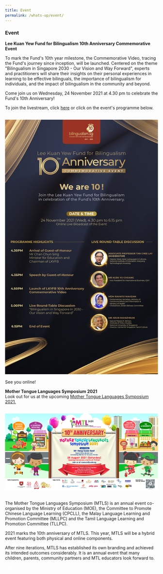 ```yaml
---
title: Event
permalink: /whats-up/event/
---
```

###   Event
<div>
	<div><p><strong> Lee Kuan Yew Fund for Bilingualism 10th Anniversary Commemorative Event<br></strong>
<div><p>To mark the Fund's 10th year milestone, the Commemorative Video, tracing the Fund's journey since inception, will be launched. Centered on the theme "Bilingualism in Singapore 2030 - Our Vision and Way Forward", experts and practitioners will share their insights on their personal experiences in learning to be effective bilinguals, the importance of bilingualism for individuals, and the impact of bilingualism in the community and beyond. </p></div>
		
<div><p>Come join us on Wednesday, 24 November 2021 at 4.30 pm to celebrate the Fund's 10th Anniversary!</p></div>

<div><p>To join the livestream, click <a href="https://www.facebook.com/events/795082611302343/?acontext=%7B%22ref%22%3A%2252%22%2C%22action_history%22%3A%22[%7B%5C%22surface%5C%22%3A%5C%22share_link%5C%22%2C%5C%22mechanism%5C%22%3A%5C%22share_link%5C%22%2C%5C%22extra_data%5C%22%3A%7B%5C%22invite_link_id%5C%22%3A294790355843812%7D%7D]%22%7D/">here</a> or click on the event's programme below.
		<div></div>
	<br><a href="https://www.facebook.com/events/795082611302343/?acontext=%7B%22ref%22%3A%2252%22%2C%22action_history%22%3A%22[%7B%5C%22surface%5C%22%3A%5C%22share_link%5C%22%2C%5C%22mechanism%5C%22%3A%5C%22share_link%5C%22%2C%5C%22extra_data%5C%22%3A%7B%5C%22invite_link_id%5C%22%3A294790355843812%7D%7D]%22%7D"><img src="/images/LKYFB_10th Anniversary_Join Us_Full.jpg"></a><br>
		<div><p> See you online!</p></div>
		<p></p>
   <div><p><strong>Mother Tongue Languages Symposium 2021<br></strong>
     Look out for us at the upcoming <a href="https://www.mtls.edu.sg/">Mother Tongue Languages Symposium 2021.</a></p></div><br>
<img src="/images/EDM%20for%20MTLS%202021.png">
<br><br>
 <div><p>The Mother Tongue Languages Symposium (MTLS) is an annual event co-organised by the Ministry of Education (MOE), the Committee to Promote Chinese Language Learning (CPCLL), the Malay Language Learning and Promotion Committee (MLLPC) and the Tamil Language Learning and Promotion Committee (TLLPC).</p> </div><p>2021 marks the 10th anniversary of MTLS. This year, MTLS will be a hybrid event featuring both physical and online components.</p></div>
<p></p>
  <div><p>After nine iterations, MTLS has established its own branding and achieved its intended outcomes considerably. It is an annual event that many children, parents, community partners and MTL educators look forward to.</p></div>
   
<div class="btntop"><a style="text-decoration:none;" href="#top"><span style="color:white"><b>Top</b></span></a></div>